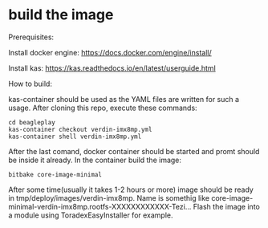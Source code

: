 # build the image
Prerequisites:

Install docker engine:
https://docs.docker.com/engine/install/

Install kas:
https://kas.readthedocs.io/en/latest/userguide.html

How to build:

kas-container should be used as the YAML files are written for such a usage.
After cloning this repo, execute these commands:
```
cd beagleplay
kas-container checkout verdin-imx8mp.yml
kas-container shell verdin-imx8mp.yml
```
After the last comand, docker container should be started and promt should be inside it already.
In the container build the image:
```
bitbake core-image-minimal
```
After some time(usually it takes 1-2 hours or more) image should be ready in tmp/deploy/images/verdin-imx8mp.
Name is somethig like core-image-minimal-verdin-imx8mp.rootfs-XXXXXXXXXXXX-Tezi...
Flash the image into a module using ToradexEasyInstaller for example.

